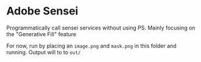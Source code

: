 # Adobe Sensei

Programmatically call sensei services without using PS.
Mainly focusing on the "Generative Fill" feature

For now, run by placing an `image.png` and `mask.png` in this folder and running. Output will to to `out/`
